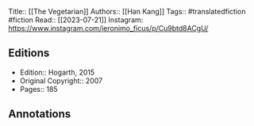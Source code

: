 Title:: [[The Vegetarian]]
Authors:: [[Han Kang]]
Tags:: #translatedfiction #fiction 
Read::  [[2023-07-21]]
Instagram: https://www.instagram.com/jeronimo_ficus/p/Cu9btd8ACgU/

## Editions
- Edition:: Hogarth, 2015
- Original Copyright:: 2007
- Pages:: 185

## Annotations
